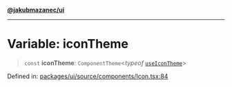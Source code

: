 [**@jakubmazanec/ui**](../README.md)

---

# Variable: iconTheme

> `const` **iconTheme**: `ComponentTheme`\<_typeof_ [`useIconTheme`](useIconTheme.md)\>

Defined in:
[packages/ui/source/components/Icon.tsx:84](https://github.com/jakubmazanec/tools/blob/a9ba87d349a220bbed24d161794f90a6ba6009e5/packages/ui/source/components/Icon.tsx#L84)

